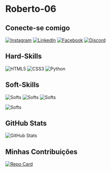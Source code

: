 # Roberto-06   

## Conecte-se comigo
[![Instagram](https://img.shields.io/badge/Instagram-000?style=for-the-badge&logo=Instagram)](https://www.linkedin.com/in/roberto-ferreira-de-moura-400b141b0/)
[![LinkedIn](https://img.shields.io/badge/Linkedin-000?style=for-the-badge&logo=linkedin&logoColor=0E76A8)](https://www.instagram.com/roberto.f_06/)
[![Facebook](https://img.shields.io/badge/Facebook-000?style=for-the-badge&logo=facebook)](https://www.facebook.com/cwbbeto)
[![Discord](https://img.shields.io/badge/@Pesadelo-000?style=for-the-badge&logo=Discord)](https://www.Discord.com/@Pesadelo)

## Hard-Skills
![HTML5](https://img.shields.io/badge/HTML5-000?style=for-the-badge&logo=html5)
![CSS3](https://img.shields.io/badge/CSS3-000?style=for-the-badge&logo=css3&logoColor=264CE4)
![Python](https://img.shields.io/badge/Python-000?style=for-the-badge&logo=python)

## Soft-Skills
![Softs](https://img.shields.io/badge/Compreesivo-000?style=for-the-badge&logo=)
![Softs](https://img.shields.io/badge/Trabalho_Em_Equipe-000?style=for-the-badge&logo=)
![Softs](https://img.shields.io/badge/Compreesivo-000?style=for-the-badge&logo=)

![Softs](https://img.shields.io/badge/Pensamento_Crítico-000?style=for-the-badge&logo=)


## GitHub Stats
![GitHub Stats](https://github-readme-stats.vercel.app/api?username=Roberto-06&theme=transparent&bg_color=000&border_color=FFA500&show_icons=true&icon_color=FFA500&title_color=FF4600&text_color=fff)

## Minhas Contribuições 
[![Repo Card](https://github-readme-stats.vercel.app/api/pin/?username=Roberto-06&repo=dio-lab-open-source&bg_color=000&border_color=FFA500&show_icons=true&icon_color=fFA500&title_color=ff4600&text_color=FFF)](https://github.com/Roberto-06/dio-lab-open-source)
